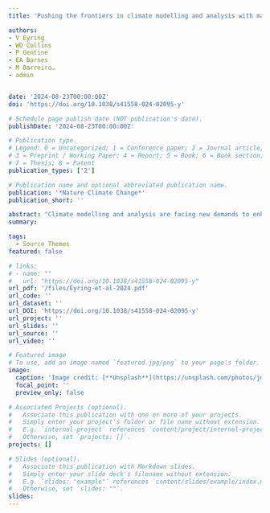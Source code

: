 ```yaml
---
title: 'Pushing the frontiers in climate modelling and analysis with machine learning'

authors:
- V Eyring
- WD Collins
- P Gentine
- EA Barnes
- M Barreiro… 
- admin


date: '2024-08-23T00:00:00Z'
doi: 'https://doi.org/10.1038/s41558-024-02095-y'

# Schedule page publish date (NOT publication's date).
publishDate: '2024-08-23T00:00:00Z'

# Publication type.
# Legend: 0 = Uncategorized; 1 = Conference paper; 2 = Journal article;
# 3 = Preprint / Working Paper; 4 = Report; 5 = Book; 6 = Book section;
# 7 = Thesis; 8 = Patent
publication_types: ['2']

# Publication name and optional abbreviated publication name.
publication: '*Nature Climate Change*'
publication_short: ''

abstract: "Climate modelling and analysis are facing new demands to enhance projections and climate information. Here we argue that now is the time to push the frontiers of machine learning beyond state-of-the-art approaches, not only by developing machine-learning-based Earth system models with greater fidelity, but also by providing new capabilities through emulators for extreme event projections with large ensembles, enhanced detection and attribution methods for extreme events, and advanced climate model analysis and benchmarking. Utilizing this potential requires key machine learning challenges to be addressed, in particular generalization, uncertainty quantification, explainable artificial intelligence and causality. This interdisciplinary effort requires bringing together machine learning and climate scientists, while also leveraging the private sector, to accelerate progress towards actionable climate science."
summary: 

tags:
  - Source Themes
featured: false

# links:
# - name: ""
#   url: "https://doi.org/10.1038/s41558-024-02095-y"
url_pdf: '/files/Eyring-et-al-2024.pdf'
url_code: ''
url_dataset: ''
url_DOI: 'https://doi.org/10.1038/s41558-024-02095-y'
url_project: ''
url_slides: ''
url_source: ''
url_video: ''

# Featured image
# To use, add an image named `featured.jpg/png` to your page's folder.
image:
  caption: 'Image credit: [**Unsplash**](https://unsplash.com/photos/jdD8gXaTZsc)'
  focal_point: ''
  preview_only: false

# Associated Projects (optional).
#   Associate this publication with one or more of your projects.
#   Simply enter your project's folder or file name without extension.
#   E.g. `internal-project` references `content/project/internal-project/index.md`.
#   Otherwise, set `projects: []`.
projects: []

# Slides (optional).
#   Associate this publication with Markdown slides.
#   Simply enter your slide deck's filename without extension.
#   E.g. `slides: "example"` references `content/slides/example/index.md`.
#   Otherwise, set `slides: ""`.
slides:
---
```

